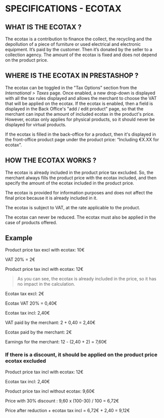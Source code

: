 # SPECIFICATIONS - ECOTAX

## WHAT IS THE ECOTAX ?

The ecotax is a contribution to finance the collect, the recycling and the depollution of a piece of furniture or used electrical and electronic equipment. 
It’s paid by the customer. Then it’s donated by the seller to a collection agency. The amount of the ecotax is fixed and does not depend on the product price.

## WHERE IS THE ECOTAX IN PRESTASHOP ?

The ecotax can be toggled in the "Tax Options" section from the _International > Taxes_ page.
Once enabled, a new drop-down is displayed with all the tax rules displayed and allows the merchant to choose the VAT that will be applied on the ecotax.
If the ecotax is enabled, then a field is displayed in the Back Office's "add / edit product" page, so that the merchant can input the amount of included ecotax in the product's price.
However, ecotax only applies for physical products, so it should never be displayed for virtual products. 

If the ecotax is filled in the back-office for a product, then it's displayed in the front-office product page under the product price: “Including €X.XX for ecotax”. 

## HOW THE ECOTAX WORKS ?

The ecotax is already included in the product price tax excluded. So, the merchant always fills the product price with the ecotax included, and then specify the amount of the ecotax included in the product price. 

The ecotax is provided for information purposes and does not affect the final price because it is already included in it.

The ecotax is subject to VAT, at the rate applicable to the product.

The ecotax can never be reduced. The ecotax must also be applied in the case of products offered.

## Example

Product price tax excl with ecotax: 10€

VAT 20% = 2€

Product price tax incl with ecotax: 12€

> As you can see, the ecotax is already included in the price, so it has no impact in the calculation.

Ecotax tax excl: 2€

Ecotax VAT 20% = 0,40€

Ecotax tax incl: 2,40€


VAT paid by the merchant: 2 + 0,40 = 2,40€

Ecotax paid by the merchant: 2€

Earnings for the merchant: 12 - (2,40 + 2) = 7,60€

### If there is a discount, it should be applied on the product price ecotax excluded

Product price tax incl with ecotax: 12€

Ecotax tax incl: 2,40€

Product price tax incl without ecotax: 9,60€

Price with 30% discount : 9,60 x (100-30) / 100 = 6,72€

Price after reduction + ecotax tax incl = 6,72€ + 2,40 = 9,12€
